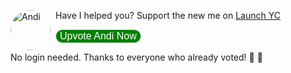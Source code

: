 <img src="https://andisearch.com/assets/andi-robot-v2-640.png" style="width: 64px; height: 64px; float: left; margin-right: 8px; border-radius: 9999px; vertical-align: top;" alt="Andi" />Have I helped you? Support the new me on [Launch YC](https://www.ycombinator.com/launches/JC8-andi-making-search-fun-factual-and-interesting)

<button href="https://www.ycombinator.com/launches/JC8-andi-making-search-fun-factual-and-interesting" target="_blank" rel="nofollow noopener noreferrer" data-andi-event="Promotion" data-andi-action="Click" data-andi-channel="Upvote Launch YC" style="border: 1px solid lightgrey; background-color: green; color: white; border-radius: 24px; font-size: 1rem">Upvote Andi Now</button>

No login needed. Thanks to everyone who already voted! 🤗 🙏

